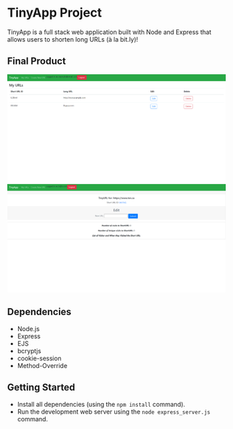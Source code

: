 # TinyApp Project

TinyApp is a full stack web application built with Node and Express that allows users to shorten long URLs (à la bit.ly)!

## Final Product

!["Screenshot of the URLs page showing all of the URLs the user has shortened!"](https://github.com/kkoreoo/tinyapp/blob/main/docs/urls-page.png?raw=true)
!["Screenshot of an individual URL"](https://github.com/kkoreoo/tinyapp/blob/main/docs/url-show&edit-page.png?raw=true)

## Dependencies

- Node.js
- Express
- EJS
- bcryptjs
- cookie-session
- Method-Override

## Getting Started

- Install all dependencies (using the `npm install` command).
- Run the development web server using the `node express_server.js` command.
